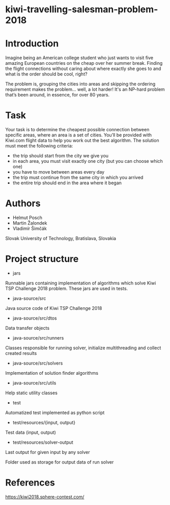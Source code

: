 # kiwi-travelling-salesman-problem-2018

Introduction
=========

Imagine being an American college student who just wants to visit five amazing European countries on the cheap over her summer break. Finding the flight connections without caring about where exactly she goes to and what is the order should be cool, right?

The problem is, grouping the cities into areas and skipping the ordering requirement makes the problem… well, a lot harder! It's an NP-hard problem that’s been around, in essence, for over 80 years.

Task
=========

Your task is to determine the cheapest possible connection between specific areas, where an area is a set of cities. You’ll be provided with Kiwi.com flight data to help you work out the best algorithm. The solution must meet the following criteria:

- the trip should start from the city we give you
- in each area, you must visit exactly one city (but you can choose which one)
- you have to move between areas every day
- the trip must continue from the same city in which you arrived
- the entire trip should end in the area where it began

Authors
=========

- Helmut Posch
- Martin Žalondek
- Vladimír Šimčák

Slovak University of Technology, Bratislava, Slovakia

Project structure
=========

- jars

Runnable jars containing implementation of algorithms which solve Kiwi TSP Challenge 2018 problem. These jars are used in tests.

- java-source/src

Java source code of Kiwi TSP Challenge 2018

- java-source/src/dtos

Data transfer objects

- java-source/src/runners

Classes responsible for running solver, initialize multithreading and collect created results

- java-source/src/solvers

Implementation of solution finder algorithms

- java-source/src/utils

Help static utility classes

- test

Automatized test implemented as python script

 - test/resources/{input, output}
 
 Test data (input, output)
 
 - test/resources/solver-output
 
 Last output for given input by any solver

Folder used as storage for output data of run solver

References
==========

https://kiwi2018.sphere-contest.com/
